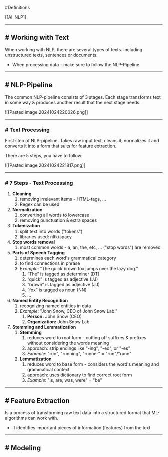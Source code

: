 #Definitions 

[[AI_NLP]]

---
## # Working with Text

When working with NLP, there are several types of texts. 
Including unstructured texts, sentences or documents.
- When processing data - make sure to follow the NLP-Pipeline

---
## # NLP-Pipeline

The common NLP-pipeline consists of 3 stages.
Each stage transforms text in some way & produces another result that the next stage needs.

![[Pasted image 20241024220026.png]]

---
### # Text Processing

First step of NLP-pipeline.
Takes raw input text, cleans it, normalizes it and converts it into a form that suits for feature extraction.

There are 5 steps, you have to follow:

![[Pasted image 20241024221817.png]]

---
### # 7 Steps - Text Processing

1. **Cleaning**
	1. removing irrelevant items - HTML-tags, ...
	2. Regex can be used
2. **Normalization**
	1. converting all words to lowercase
	2. removing punctuation & extra spaces
3. **Tokenization**
	1. split text into words ("tokens")
	3. libraries used: nltk/spacy
4. **Stop words removal**
	1. most common words - a, an, the, etc, ... ("stop words") are removed
5. **Parts of Speech Tagging**
	1. determines each word's grammatical category
	2. to find connections in phrase
	3.  _Example_: “The quick brown fox jumps over the lazy dog.”
		1. “The” is tagged as determiner (DT)
		2. “quick” is tagged as adjective (JJ)
		3. “brown” is tagged as adjective (JJ)
		4. “fox” is tagged as noun (NN)
		5. ...
6. **Named Entity Recognition**
	1. recognizing named entities in data
	2. *Example*: "John Snow, CEO of John Snow Lab."
		1. **Person:** John Snow (CEO)
		2. **Organization:** John Snow Lab
7. **Stemming and Lemmatization**
	1. **Stemming**
		1. reduces word to root form - cutting off suffixes & prefixes without considering the words meaning
		2. approach: strip endings like "-ing", "-ed", or "-es"
		3. *Example*: "run", "running", "runner" = "run"/"runn"
	2. **Lemmatization**
		1. reduces word to base form - considers the word's meaning and grammatical context
		2. approach: uses dictionary to find correct root form
		3. *Example*: "is, are, was, were" = "be"

---
## # Feature Extraction

Is a process of transforming raw text data into a structured format that ML-algorithms can work with. 
- It identifies important pieces of information (features) from the text 

---
## # Modeling



